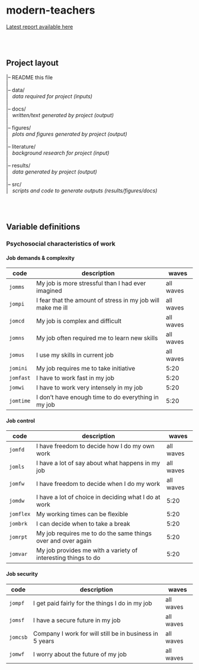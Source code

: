 modern-teachers
================

[Latest report available
here](https://datarichard.github.io/modern-teachers/)

<br><br>

## Project layout

\|– README this file  
\|  
\|– data/  
\|   *data required for project (inputs)*  
\|  
\|– docs/  
\|   *written/text generated by project (output)*  
\|  
\|– figures/  
\|   *plots and figures generated by project (output)*  
\|  
\|– literature/  
\|   *background research for project (input)*  
\|  
\|– results/  
\|   *data generated by project (output)*  
\|  
\|– src/  
\|   *scripts and code to generate outputs (results/figures/docs)*

<br><br>

## Variable definitions

### Psychosocial characteristics of work

#### Job demands & complexity

| code      | description                                                 | waves     |
|-----------|-------------------------------------------------------------|-----------|
| `jomms`   | My job is more stressful than I had ever imagined           | all waves |
| `jompi`   | I fear that the amount of stress in my job will make me ill | all waves |
| `jomcd`   | My job is complex and difficult                             | all waves |
| `jomns`   | My job often required me to learn new skills                | all waves |
| `jomus`   | I use my skills in current job                              | all waves |
| `jomini`  | My job requires me to take initiative                       | 5:20      |
| `jomfast` | I have to work fast in my job                               | 5:20      |
| `jomwi`   | I have to work very intensely in my job                     | 5:20      |
| `jomtime` | I don’t have enough time to do everything in my job         | 5:20      |

#### Job control

| code      | description                                                   | waves     |
|-----------|---------------------------------------------------------------|-----------|
| `jomfd`   | I have freedom to decide how I do my own work                 | all waves |
| `jomls`   | I have a lot of say about what happens in my job              | all waves |
| `jomfw`   | I have freedom to decide when I do my work                    | all waves |
| `jomdw`   | I have a lot of choice in deciding what I do at work          | 5:20      |
| `jomflex` | My working times can be flexible                              | 5:20      |
| `jombrk`  | I can decide when to take a break                             | 5:20      |
| `jomrpt`  | My job requires me to do the same things over and over again  | 5:20      |
| `jomvar`  | My job provides me with a variety of interesting things to do | 5:20      |

#### Job security

| code     | description                                             | waves     |
|----------|---------------------------------------------------------|-----------|
| `jompf`  | I get paid fairly for the things I do in my job         | all waves |
| `jomsf`  | I have a secure future in my job                        | all waves |
| `jomcsb` | Company I work for will still be in business in 5 years | all waves |
| `jomwf`  | I worry about the future of my job                      | all waves |
